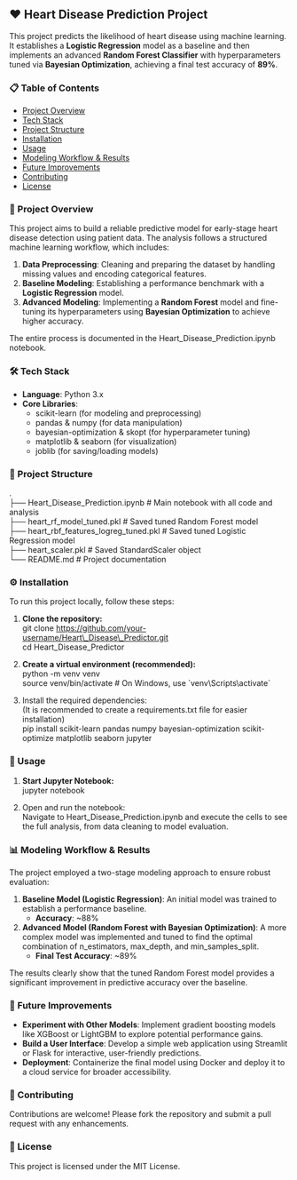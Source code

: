 ## **❤️ Heart Disease Prediction Project**

This project predicts the likelihood of heart disease using machine learning. It establishes a **Logistic Regression** model as a baseline and then implements an advanced **Random Forest Classifier** with hyperparameters tuned via **Bayesian Optimization**, achieving a final test accuracy of **89%**.

### **📋 Table of Contents**

* [Project Overview](https://www.google.com/search?q=%23project-overview)  
* [Tech Stack](https://www.google.com/search?q=%23tech-stack-%EF%B8%8F)  
* [Project Structure](https://www.google.com/search?q=%23project-structure-)  
* [Installation](https://www.google.com/search?q=%23installation-%EF%B8%8F)  
* [Usage](https://www.google.com/search?q=%23usage-)  
* [Modeling Workflow & Results](https://www.google.com/search?q=%23modeling-workflow--results-)  
* [Future Improvements](https://www.google.com/search?q=%23future-improvements-)  
* [Contributing](https://www.google.com/search?q=%23contributing-)  
* [License](https://www.google.com/search?q=%23license)

### **📝 Project Overview**

This project aims to build a reliable predictive model for early-stage heart disease detection using patient data. The analysis follows a structured machine learning workflow, which includes:

1. **Data Preprocessing**: Cleaning and preparing the dataset by handling missing values and encoding categorical features.  
2. **Baseline Modeling**: Establishing a performance benchmark with a **Logistic Regression** model.  
3. **Advanced Modeling**: Implementing a **Random Forest** model and fine-tuning its hyperparameters using **Bayesian Optimization** to achieve higher accuracy.

The entire process is documented in the Heart\_Disease\_Prediction.ipynb notebook.

### **🛠️ Tech Stack**

* **Language**: Python 3.x  
* **Core Libraries**:  
  * scikit-learn (for modeling and preprocessing)  
  * pandas & numpy (for data manipulation)  
  * bayesian-optimization & skopt (for hyperparameter tuning)  
  * matplotlib & seaborn (for visualization)  
  * joblib (for saving/loading models)

### **📂 Project Structure**

.  
├── Heart\_Disease\_Prediction.ipynb   \# Main notebook with all code and analysis  
├── heart\_rf\_model\_tuned.pkl         \# Saved tuned Random Forest model  
├── heart\_rbf\_features\_logreg\_tuned.pkl \# Saved tuned Logistic Regression model  
├── heart\_scaler.pkl                 \# Saved StandardScaler object  
└── README.md                        \# Project documentation

### **⚙️ Installation**

To run this project locally, follow these steps:

1. **Clone the repository:**  
   git clone https://github.com/your-username/Heart\_Disease\_Predictor.git  
   cd Heart\_Disease\_Predictor

2. **Create a virtual environment (recommended):**  
   python \-m venv venv  
   source venv/bin/activate  \# On Windows, use \`venv\\Scripts\\activate\`

3. Install the required dependencies:  
   (It is recommended to create a requirements.txt file for easier installation)  
   pip install scikit-learn pandas numpy bayesian-optimization scikit-optimize matplotlib seaborn jupyter

### **🚀 Usage**

1. **Start Jupyter Notebook:**  
   jupyter notebook

2. Open and run the notebook:  
   Navigate to Heart\_Disease\_Prediction.ipynb and execute the cells to see the full analysis, from data cleaning to model evaluation.

### **📊 Modeling Workflow & Results**

The project employed a two-stage modeling approach to ensure robust evaluation:

1. **Baseline Model (Logistic Regression)**: An initial model was trained to establish a performance baseline.  
   * **Accuracy**: \~88%  
2. **Advanced Model (Random Forest with Bayesian Optimization)**: A more complex model was implemented and tuned to find the optimal combination of n\_estimators, max\_depth, and min\_samples\_split.  
   * **Final Test Accuracy**: \~89%

The results clearly show that the tuned Random Forest model provides a significant improvement in predictive accuracy over the baseline.

### **📌 Future Improvements**

* **Experiment with Other Models**: Implement gradient boosting models like XGBoost or LightGBM to explore potential performance gains.  
* **Build a User Interface**: Develop a simple web application using Streamlit or Flask for interactive, user-friendly predictions.  
* **Deployment**: Containerize the final model using Docker and deploy it to a cloud service for broader accessibility.

### **🤝 Contributing**

Contributions are welcome\! Please fork the repository and submit a pull request with any enhancements.

### **📄 License**

This project is licensed under the MIT License.
